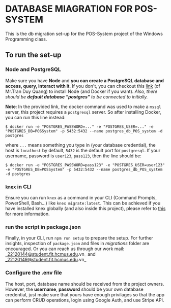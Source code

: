 # DATABASE MIAGRATION FOR POS-SYSTEM

This is the db migration set-up for the POS-System project of the Windows Programming class.

## To run the set-up

### Node and PostgreSQL

Make sure you have **Node** and **you can create a PostgreSQL database and access, query, interact with it**.
If you don't, you can checkout this [link](https://tdquang7.notion.site/T-o-migration-cho-database-v-i-docker-v-node-12d8139672a080cabe27d29f5da82c7f) (of Mr.Tran Duy Quang) to install Node (and Docker if you want).
_Also, there should be **default database "postgres"** to be connected to initially._

**Note**: In the provided link, the docker command was used to make a `mssql` server, this project requires a `postgresql` server. So after installing Docker, you can run this line instead:

```
$ docker run -e "POSTGRES_PASSWORD=..." -e "POSTGRES_USER=..." -e "POSTGRES_DB=POSSystem" -p 5432:5432 --name postgres_db_POS_system -d postgres
```

where `...` means something you type in (your database credential), the host is `localhost` by default, `5432` is the default port for `postgresql`. If your username, password is `user123`, `pass123`, then the line should be:

```
$ docker run -e "POSTGRES_PASSWORD=pass123" -e "POSTGRES_USER=user123" -e "POSTGRES_DB=POSSystem" -p 5432:5432 --name postgres_db_POS_system -d postgres
```

### `knex` in CLI

Ensure you can run `knex` as a command in your CLI (Command Prompts, PowerShell, Bash...) like `knex migrate:latest`.
This can be achieved if you have installed knex globally (and also inside this project), please refer to [this](https://gist.github.com/NigelEarle/80150ff1c50031e59b872baf0e474977) for more information.

### run the script in package.json

Finally, in your CLI, run `npm run setup` to prepare the setup.
For further insights, inspection of `package.json` and files in _migrations_ folder are encouraged. Or you can reach us through our work mail: _22120144@student.fit.hcmus.edu.vn_ and _22120149@student.fit.hcmus.edu.vn_

### Configure the .env file

The host, port, database name should be received from the project owners.
<br>However, the **username**, **password** should be your own database credential, just make sure that yours have enough privilages so that the app can perform CRUD operations, login using Google Auth, and use Stripe API.
